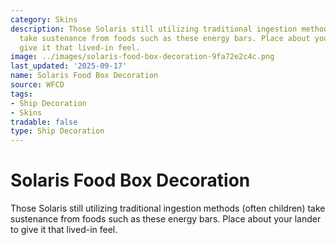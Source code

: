 ```yaml
---
category: Skins
description: Those Solaris still utilizing traditional ingestion methods (often children)
  take sustenance from foods such as these energy bars. Place about your lander to
  give it that lived-in feel.
image: ../images/solaris-food-box-decoration-9fa72e2c4c.png
last_updated: '2025-09-17'
name: Solaris Food Box Decoration
source: WFCD
tags:
- Ship Decoration
- Skins
tradable: false
type: Ship Decoration
---
```


# Solaris Food Box Decoration

Those Solaris still utilizing traditional ingestion methods (often children) take sustenance from foods such as these energy bars. Place about your lander to give it that lived-in feel.

